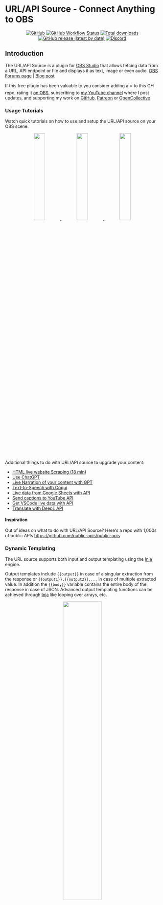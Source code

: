 # URL/API Source - Connect Anything to OBS

<div align="center">

[![GitHub](https://img.shields.io/github/license/occ-ai/obs-urlsource)](https://github.com/occ-ai/obs-urlsource/blob/main/LICENSE)
[![GitHub Workflow Status](https://img.shields.io/github/actions/workflow/status/occ-ai/obs-urlsource/push.yaml)](https://github.com/occ-ai/obs-urlsource/actions/workflows/push.yaml)
[![Total downloads](https://img.shields.io/github/downloads/occ-ai/obs-urlsource/total)](https://github.com/occ-ai/obs-urlsource/releases)
[![GitHub release (latest by date)](https://img.shields.io/github/v/release/occ-ai/obs-urlsource)](https://github.com/occ-ai/obs-urlsource/releases)
[![Discord](https://img.shields.io/discord/1200229425141252116)](https://discord.gg/KbjGU2vvUz)

</div>

## Introduction

The URL/API Source is a plugin for [OBS Studio](https://obsproject.com) that allows fetcing data from a URL, API endpoint or file and displays it as text, image or even audio. [OBS Forums page](https://obsproject.com/forum/resources/url-api-source-fetch-live-data-and-display-it-on-screen.1756/) | [Blog post](https://www.morethantechnical.com/2023/08/10/url-api-source-obs-plugin/)

If this free plugin has been valuable to you consider adding a ⭐ to this GH repo, rating it [on OBS](https://obsproject.com/forum/resources/url-api-source-fetch-live-data-and-display-it-on-screen.1756/), subscribing to [my YouTube channel](https://www.youtube.com/@royshilk) where I post updates, and supporting my work on [GitHub](https://github.com/sponsors/royshil), [Patreon](https://www.patreon.com/RoyShilkrot) or [OpenCollective](https://opencollective.com/occ-ai)

### Usage Tutorials
Watch quick tutorials on how to use and setup the URL/API source on your OBS scene.
<div align="center">
  <a href="https://youtu.be/E_UMNIfgR5w" target="_blank">
    <img width="27%" src="https://github-production-user-asset-6210df.s3.amazonaws.com/441170/258666347-327a632f-62f3-4365-af8e-6bb91f5a56ef.jpeg" />
  </a>
  <a href="https://youtu.be/hwHgNcPJEfM" target="_blank">
    <img width="27%" src="https://github-production-user-asset-6210df.s3.amazonaws.com/441170/271332973-a482c56a-6c21-494b-b8a4-95216210ab58.jpeg" />
  </a>
  <a href="https://youtu.be/kgAOCijJ51Q" target="_blank">
    <img width="27%" src="https://github-production-user-asset-6210df.s3.amazonaws.com/441170/280917569-fba369e7-b91f-4e76-90ff-09e8cbb75ffc.jpeg" />
  </a>
</div>

Additional things to do with URL/API source to upgrade your content:

- [HTML live website Scraping (18 min)](https://youtu.be/kgAOCijJ51Q)
- [Use ChatGPT](https://youtu.be/4BTmoKr0YMw)
- [Live Narration of your content with GPT](https://youtu.be/2wJ72DcgBew)
- [Text-to-Speech with Coqui](https://youtu.be/kltJbg9hH4s)
- [Live data from Google Sheets with API](https://www.youtube.com/watch?v=Y4ND9Y7IUJE)
- [Send captions to YouTube API](https://www.youtube.com/watch?v=E7HKbO6CP_c)
- [Get VSCode live data with API](https://www.youtube.com/watch?v=GqaIbSZe69o)
- [Translate with DeepL API](https://youtu.be/ryWBIEmVka4)

#### Inspiration
Out of ideas on what to do with URL/API Source? Here's a repo with 1,000s of public APIs https://github.com/public-apis/public-apis

### Dynamic Templating
The URL source supports both input and output templating using the [Inja](https://github.com/pantor/inja) engine.

Output templates include `{{output}}` in case of a singular extraction from the response or `{{output1}},{{output2}},...` in case of multiple extracted value. In addition the `{{body}}` variable contains the entire body of the response in case of JSON. Advanced output templating functions can be achieved through [Inja](https://github.com/pantor/inja) like looping over arrays, etc.

<div align="center">
<img width="50%" src="https://github.com/occ-ai/obs-urlsource/assets/441170/2b7a4ceb-3c38-4afd-82b3-675c0fa8c5fe" />
</div>

The input template works for the URL (querystring or REST path) or the POST body

<div align="center">
<img width="50%" src="https://github.com/occ-ai/obs-urlsource/assets/441170/ae6b9e04-ff5a-441b-a94c-427b1e7c76b3" />
</div>

Use the `{{input}}` variable to insert the output from a Text source. Inja advanced templates are available too.
A special function `strftime` is available for formatting the current time using conventions from C++ STL ([strftime](https://en.cppreference.com/w/cpp/chrono/c/strftime)), as well as `urlencode` which is useful for dynamic input in the querystring.

#### HTML Subset

The internal template renderer supports HTML4 and CSS with a [reduced subset of feautures](https://doc.qt.io/qt-6/richtext-html-subset.html).
It is quite powerful and can render tables and apply various styling to the text.

Image render is supported with the `<img />` tag, and external URLs are supported as well. For example `<img src="{{output}}" />` could be used to dynamically render an image URL coming from the response.

### Code Walkthrough
Watch an explanation of the major parts of the code and how they work together.
<div align="center">
  <a href="https://youtu.be/TiluUg1LxcQ" target="_blank">
    <img width="50%" src="https://github-production-user-asset-6210df.s3.amazonaws.com/441170/258929032-08f74e90-0260-41db-8674-94bd630855f8.jpeg" />
  </a><br/>
  https://youtu.be/TiluUg1LxcQ
</div>

Features:
- HTTP request types: GET, POST
- Request headers (for e.g. API Key or Auth token)
- Request body for POST
- Multiple dynamic inputs from several Text or Image sources (base64)
- Output parsing: JSON (JSONPointer & JSONPath), XML/HTML (XPath & XQuery), Key-Value, Regex and CSS selectors
- Update timer for live updating data
- Test of the request to find the right parsing
- Output styling (font, color, etc.) and formatting (via regex post processing)
- Output Image (via image URL or image data on the response)
- Output text to external Text Source and audio to external Media Source
- Output to multiple sources with one request (Output Mapping)
- Multi-value (array, union) parsed output capture, object unpacking (via Inja)
- Dynamic input aggregations (time-based, "empty"-based)

Coming soon:
- Authentication (Basic, Digest, OAuth)
- Websocket support
- More parsing options (CSV, etc.)
- More request types (HTTP PUT / DELETE / PATCH, and GraphQL)
- More output formats (Markdown, slim, reStructured, HAML, etc.)

Check out our other plugins:
- [Background Removal](https://github.com/occ-ai/obs-backgroundremoval) removes background from webcam without a green screen.
- [Detect](https://github.com/occ-ai/obs-detect) will find and track >80 types of objects in any source that provides an image in real-time
- [LocalVocal](https://github.com/occ-ai/obs-localvocal) speech AI assistant plugin for real-time, local transcription (captions), translation and more language functions
- [Polyglot](https://github.com/occ-ai/obs-polyglot) translation AI plugin for real-time, local translation to hunderds of languages
- 🚧 Experimental 🚧 [CleanStream](https://github.com/occ-ai/obs-cleanstream) for real-time filler word (uh,um) and profanity removal from live audio stream

If you like this work, which is given to you completely free of charge, please consider supporting it on GitHub: https://github.com/sponsors/royshil

## Download
Check out the [latest releases](https://github.com/occ-ai/obs-urlsource/releases) for downloads and install instructions.


## Building

The plugin was built and tested on Mac OSX  (Intel & Apple silicon), Windows and Linux.

Start by cloning this repo to a directory of your choice.

### Mac OSX

Using the CI pipeline scripts, locally you would just call the zsh script. By default this builds a universal binary for both Intel and Apple Silicon. To build for a specific architecture please see `.github/scripts/.build.zsh` for the `-arch` options.

```sh
$ ./.github/scripts/build-macos -c Release
```

#### Install
The above script should succeed and the plugin files (e.g. `obs-urlsource.plugin`) will reside in the `./release/Release` folder off of the root. Copy the `.plugin` file to the OBS directory e.g. `~/Library/Application Support/obs-studio/plugins`.

To get `.pkg` installer file, run for example
```sh
$ ./.github/scripts/package-macos -c Release
```
(Note that maybe the outputs will be in the `Release` folder and not the `install` folder like `pakage-macos` expects, so you will need to rename the folder from `build_x86_64/Release` to `build_x86_64/install`)

### Linux (Ubuntu)

Use the CI scripts again
```sh
$ ./.github/scripts/build-linux.sh
```

Copy the results to the standard OBS folders on Ubuntu
```sh
$ sudo cp -R release/RelWithDebInfo/lib/* /usr/lib/x86_64-linux-gnu/
$ sudo cp -R release/RelWithDebInfo/share/* /usr/share/
```
Note: The official [OBS plugins guide](https://obsproject.com/kb/plugins-guide) recommends adding plugins to the `~/.config/obs-studio/plugins` folder.

### Windows

Use the CI scripts again, for example:

```powershell
> .github/scripts/Build-Windows.ps1 -Target x64 -CMakeGenerator "Visual Studio 17 2022"
```

The build should exist in the `./release` folder off the root. You can manually install the files in the OBS directory.
